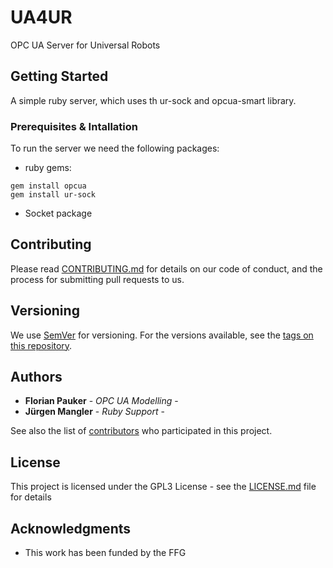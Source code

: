 # UA4UR

OPC UA Server for Universal Robots

## Getting Started

A simple ruby server, which uses th ur-sock and opcua-smart library.

### Prerequisites & Intallation

To run the server we need the following packages:

* ruby gems:
```
gem install opcua
gem install ur-sock
```

* Socket package

## Contributing

Please read [CONTRIBUTING.md](https://gist.github.com/PurpleBooth/b24679402957c63ec426) for details on our code of conduct, and the process for submitting pull requests to us.

## Versioning

We use [SemVer](http://semver.org/) for versioning. For the versions available, see the [tags on this repository](https://intra.acdp.at/gogs/fpauker/ua4ur/tags).

## Authors

* **Florian Pauker** - *OPC UA Modelling* -
* **Jürgen Mangler** - *Ruby Support* -

See also the list of [contributors](https://intra.acdp.at/gogs/fpauker/ua4ur/contributors) who participated in this project.

## License

This project is licensed under the GPL3 License - see the [LICENSE.md](LICENSE.md) file for details

## Acknowledgments

* This work has been funded by the FFG
